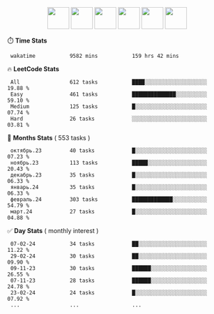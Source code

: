 <div align="center"><img src="https://assets.leetcode.com/static_assets/marketing/2024-50-lg.png" width="50" height="50"> <img src="https://assets.leetcode.com/static_assets/marketing/lg50.png" width="50" height="50"> <img src="https://leetcode.com/static/images/badges/dcc-2024-2.png" width="50" height="50"> <img src="https://leetcode.com/static/images/badges/dcc-2024-1.png" width="50" height="50"> <img src="https://leetcode.com/static/images/badges/dcc-2023-12.png" width="50" height="50"> <img src="https://leetcode.com/static/images/badges/dcc-2023-11.png" width="50" height="50"> </div>

⏱️ **Time Stats**
```text
 wakatime           9582 mins           159 hrs 42 mins     
```

🔥 **LeetCode Stats**
```text
 All                612 tasks           ████░░░░░░░░░░░░░░░░░░░░  19.88 %             
 Easy               461 tasks           ██████████████░░░░░░░░░░  59.10 %             
 Medium             125 tasks           █░░░░░░░░░░░░░░░░░░░░░░░  07.74 %             
 Hard               26 tasks            ░░░░░░░░░░░░░░░░░░░░░░░░  03.81 %             
```

👊 **Months Stats** ( 553 tasks )
```text
 октябрь.23         40 tasks            █░░░░░░░░░░░░░░░░░░░░░░░  07.23 %             
 ноябрь.23          113 tasks           █████░░░░░░░░░░░░░░░░░░░  20.43 %             
 декабрь.23         35 tasks            █░░░░░░░░░░░░░░░░░░░░░░░  06.33 %             
 январь.24          35 tasks            █░░░░░░░░░░░░░░░░░░░░░░░  06.33 %             
 февраль.24         303 tasks           █████████████░░░░░░░░░░░  54.79 %             
 март.24            27 tasks            █░░░░░░░░░░░░░░░░░░░░░░░  04.88 %             
```

✅ **Day Stats** ( monthly interest )
```text
 07-02-24           34 tasks            ██░░░░░░░░░░░░░░░░░░░░░░  11.22 %             
 29-02-24           30 tasks            ██░░░░░░░░░░░░░░░░░░░░░░  09.90 %             
 09-11-23           30 tasks            ██████░░░░░░░░░░░░░░░░░░  26.55 %             
 07-11-23           28 tasks            ██████░░░░░░░░░░░░░░░░░░  24.78 %             
 23-02-24           24 tasks            █░░░░░░░░░░░░░░░░░░░░░░░  07.92 %             
 ...                ...                 ...                 
```

